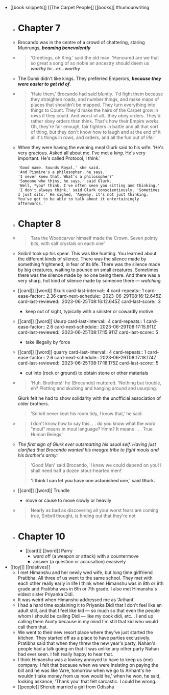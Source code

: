 - [[book snippets]] [[The Carpet People]] [[books]] #humourwriting
	- # Chapter 7
	- Brocando was in the centre of a crowd of chattering, staring Munrungs, ***beaming benevolently***
	- > 'Greetings, oh King.' said the old man. 'Honoured are we that so great a song of so noble an ancestry should deem us ***worthy to…er…worthy***
	- The Dumii didn't like kings. They preferred Emperors, ***because they were easier to get rid of***.
	- > 'Hate them,' Brocando had said bluntly. 'I'd fight them because they straighten roads, and number things, and make maps of places that shouldn't be mapped. They turn everything into things to Count. They'd make the hairs of the Carpet grow in rows if they could. And worst of all…they obey orders. They'd rather obey orders than think. That's how their Empire *works.* Oh, they're fair enough, fair fighters in battle and all that sort of thing, but they don't know how to laugh and at the end of it all it's things in rows, and orders, and all the fun out of life.'
	- When they were having the evening meal Glurk said to his wife: 'He's very gracious. Asked all about me. I've met a *king*. He's very important. He's called Protocol, I think.'
	  
	      'Good name. Sounds Royal,' she said.
	      'And Pismire's a philosopher, he says.'
	      'I never knew that. What's a philosopher?'
	      'Someone who thins, he says,' said Glurk.
	      'Well, *you* think. I've often seen you sitting and thinking.'
	      'I don't always think,' said Glurk conscientiously. 'Sometimes I just sits.' He sighed, 'Anyway, it's not just thinking. You've got to be able to talk about it entertainingly afterwards.'
	- # Chapter 8
	- > Tara the Woodcarver himself made the Crown. Seven pointy bits, with salt crystals on each one'
	- Snibril took up his spear. This was like hunting. You learned about the different kinds of silence. There was the silence made by something frightened, in fear of its life. There was the silence made by big creatures, waiting to pounce on small creatures. Sometimes there was the silence made by no one being there. And there was a very sharp, hot kind of silence made by someone there — *watching.*
	- [[card]] [[word]] Skulk
	  card-last-interval:: 4
	  card-repeats:: 1
	  card-ease-factor:: 2.36
	  card-next-schedule:: 2023-06-29T08:16:12.645Z
	  card-last-reviewed:: 2023-06-25T08:16:12.645Z
	  card-last-score:: 3
		- keep out of sight, typically with a sinister or cowardly motive.
	- [[card]] [[word]] Usurp
	  card-last-interval:: 4
	  card-repeats:: 1
	  card-ease-factor:: 2.6
	  card-next-schedule:: 2023-06-29T08:17:15.911Z
	  card-last-reviewed:: 2023-06-25T08:17:15.911Z
	  card-last-score:: 5
		- take illegally by force
	- [[card]] [[word]] quarry
	  card-last-interval:: 4
	  card-repeats:: 1
	  card-ease-factor:: 2.6
	  card-next-schedule:: 2023-06-29T08:17:18.174Z
	  card-last-reviewed:: 2023-06-25T08:17:18.175Z
	  card-last-score:: 5
		- cut into (rock or ground) to obtain stone or other materials
	- > 'Huh. Brothers!' he (Brocando) muttered. 'Nothing but trouble, eh? Plotting and skulking and hanging around and usurping.
	  
	  Glurk felt he had to show solidarity with the unofficial association of older brothers.
	  > 'Snibril never kept his room tidy, I know that,' he said.
	- > I don't know how to say this. . . do you know what the word "moul" means in moul language? Hmm? It means . . .  True Human Beings.'
	- *The first sign of Glurk ever outsmarting his usual self. Having just clarified that Brocando wanted his meagre tribe to fight mouls and his brother's army:*
	  
	  > 'Good Man' said Brocando, 'I knew we could depend on you! I shall need half a dozen stout-hearted men!'
	  >
	  > **'I think I can let you have one astonished one,' said Glurk.**
	- [[card]] [[word]] Trundle
		- move or cause to move slowly or heavily
	- > Nearly as bad as discovering all your worst fears are coming true, Snibril thought, is finding out that they're not
	- # Chapter 10
		- [[card]] [[word]] Parry
			- ward off (a weapon or attack) with a countermove
			- answer (a question or accusation) evasively
- [[toyj]] [[relatives]]
	- I met Himanshu and her newly wed wife, but long time girlfriend Pratibha. All three of us went to the same school. They met with each other really early in life I think when Himanshu was in 8th or 9th grade and Pratibha was in 6th or 7th grade. I also met Himanshu's eldest sister Priyanka Didi.
	- It was weird when Himanshu addressed me as 'Arihant'.
	- I had a hard time explaining it to Priyanka Didi that I don't feel like an adult still, and that I feel like kid — so much so that even the people whom I should be calling Didi — like my cook didi, etc… I end up calling them Aunty because in my mind I'm still that kid who would call them that.
	- We went to their new resort place where they've just started the kitchen. They started off as a place to have parties exclusively. Pratibha said that when they threw the new year's party, Nahan's people had a talk going on that it was unlike any other party Nahan had ever seen. I felt really happy to hear that.
	- I think Himanshu was a lowkey annoyed to have to keep us (me) company. I felt that because when we were insisting on paying the bill and he was like 'Arre, tomorrow when we go to Arihant's he wouldn't take money from us now would he,' when he won, he said, looking askance, 'Thank you' that felt sarcastic. I could be wrong.
	- [[people]] Sherub married a girl from Odissha